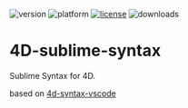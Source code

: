 ![version](https://img.shields.io/badge/version-20%2B-E23089)
![platform](https://img.shields.io/static/v1?label=platform&message=mac-intel%20|%20mac-arm%20|%20win-64&color=blue) [![license](https://img.shields.io/github/license/miyako/4D-sublime-syntax)](LICENSE)
![downloads](https://img.shields.io/github/downloads/miyako/4D-sublime-syntax/total)

# 4D-sublime-syntax
Sublime Syntax for 4D.

based on [4d-syntax-vscode](https://github.com/miyako/4d-syntax-vscode)
